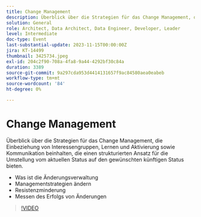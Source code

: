 ```yaml
---
title: Change Management
description: Überblick über die Strategien für das Change Management, die Einbeziehung von Interessengruppen, Lernen und Aktivierung sowie Kommunikation beinhalten, die einen strukturierten Ansatz für die Umstellung vom aktuellen Status auf den gewünschten künftigen Status bieten. Was ist Change Management Change Management Strategies Resistenz Mitigation Messen Erfolg
solution: General
role: Architect, Data Architect, Data Engineer, Developer, Leader
level: Intermediate
doc-type: Event
last-substantial-update: 2023-11-15T00:00:00Z
jira: KT-14499
thumbnail: 3425734.jpeg
exl-id: 204c2f90-708a-4fa8-9a44-4292bf30c84a
duration: 3389
source-git-commit: 9a297cda953d4414131657f9ac84580aea0eabeb
workflow-type: tm+mt
source-wordcount: '84'
ht-degree: 0%

---
```


# Change Management

Überblick über die Strategien für das Change Management, die Einbeziehung von Interessengruppen, Lernen und Aktivierung sowie Kommunikation beinhalten, die einen strukturierten Ansatz für die Umstellung vom aktuellen Status auf den gewünschten künftigen Status bieten.

* Was ist die Änderungsverwaltung
* Managementstrategien ändern
* Resistenzminderung
* Messen des Erfolgs von Änderungen

>[!VIDEO](https://video.tv.adobe.com/v/3425734/?learn=on)
